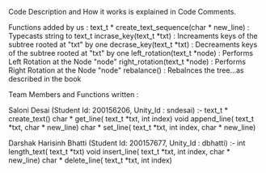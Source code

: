 Code Description and How it works is explained in Code Comments.

Functions added by us :
text_t * create_text_sequence(char * new_line) : Typecasts string to text_t 
incrase_key(text_t *txt) : Increaments keys of the subtree rooted at "txt" by one
decrase_key(text_t *txt) : Decreaments keys of the subtree rooted at "txt" by one
left_rotation(text_t *node) : Performs Left Rotation at the Node "node"
right_rotation(text_t *node) : Performs Right Rotation at the Node "node"
rebalance() : Rebalnces the tree...as described in the book

Team Members and Functions written :

Saloni Desai (Student Id: 200156206, Unity_Id : sndesai) :-
text_t * create_text()
char * get_line( text_t *txt, int index)
void append_line( text_t *txt, char * new_line)
char * set_line( text_t *txt, int index, char * new_line)

Darshak Harisinh Bhatti (Student Id: 200157677, Unity_Id : dbhatti) :-
int length_text( text_t *txt)
void insert_line( text_t *txt, int index, char * new_line)
char * delete_line( text_t *txt, int index)







